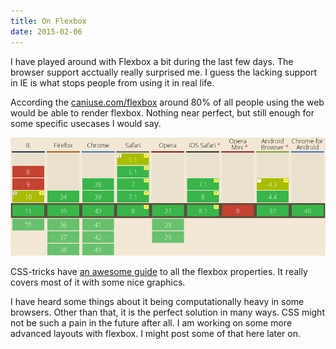 ```yaml
---
title: On Flexbox
date: 2015-02-06
---
```


I have played around with Flexbox a bit during the last few days. The browser
support acctually really surprised me. I guess the lacking support in IE is what
stops people from using it in real life.

According the [caniuse.com/flexbox](http://caniuse.com/#feat=flexbox) around 80%
of all people using the web would be able to render flexbox. Nothing near
perfect, but still enough for some specific usecases I would say.

![caniuse.com/flexbox](./caniuse-flexbox.png)

CSS-tricks have
[an awesome guide](http://css-tricks.com/snippets/css/a-guide-to-flexbox/) to
all the flexbox properties. It really covers most of it with some nice graphics.

I have heard some things about it being computationally heavy in some browsers.
Other than that, it is the perfect solution in many ways. CSS might not be such
a pain in the future after all. I am working on some more advanced layouts with
flexbox. I might post some of that here later on.

